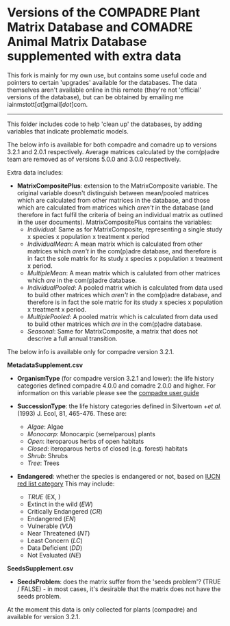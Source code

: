 Versions of the COMPADRE Plant Matrix Database and COMADRE Animal Matrix Database supplemented with extra data
==============================================================================================================

This fork is mainly for my own use, but contains some useful code and pointers
to certain 'upgrades' available for the databases. The data themselves aren't 
available online in this remote (they're not 'official' versions of the database),
but can be obtained by emailing me iainmstott[_at_]gmail[_dot_]com.

***

This folder includes code to help 'clean up' the databases, by adding variables
that indicate problematic models. 

The below info is available for both compadre and comadre up to versions 
3.2.1 and 2.0.1 respectively. Average matrices calculated by the com(p)adre team
are removed as of versions 5.0.0 and 3.0.0 respectively.

Extra data includes:
* **MatrixCompositePlus**: extension to the MatrixComposite variable. The 
                           original variable doesn't distinguish between 
                           mean/pooled matrices which are calculated from 
                           other matrices in the database, and those which 
                           are calculated from matrices which _aren't_ in the 
                           database (and therefore in fact fulfil the criteria 
                           of being an individual matrix as outlined in the 
                           user documents). MatrixCompositePlus contains the 
                           variables:
    - _Individual_: Same as for MatrixComposite, representing a single study x 
                species x population x treatment x period
    - _IndividualMean_: A mean matrix which is calculated from other matrices              which _aren't_ in the com(p)adre database, and therefore is in             fact the sole matrix for its study x species x population x 
                treatment x period.
    - _MultipleMean_: A mean matrix which is calulated from other matrices                  which _are_ in the com(p)adre database.
    - _IndividualPooled_: A pooled matrix which is calculated from data used                 to build other matrices which _aren't_ in the com(p)adre 
                  database, and therefore is in fact the sole matric for its 
                  study x species x population x treatment x period.
    - _MultiplePooled_: A pooled matrix which is calculated from data used to build other matrices which _are_ in the com(p)adre database.
    - _Seasonal_: Same for MatrixComposite, a matrix that does not descrive a 
              full annual transition.


The below info is available only for compadre version 3.2.1.

**MetadataSupplement.csv**
* **OrganismType** (for compadre version 3.2.1 and lower): the life history categories defined compadre 4.0.0 and comadre 2.0.0 and higher. For information on this variable please see the [compadre user guide](https://github.com/jonesor/compadreDB/blob/master/COMPADRE-UserGuide/COMPADRE-UserGuide.pdf)

* **SuccessionType**: the life history categories defined in Silvertown +_et al_.
                     (1993) J. Ecol, 81, 465-476. These are:
  - _Algae_: Algae
  - _Monocarp_: Monocarpic (semelparous) plants
  - _Open_: iteroparous herbs of open habitats
  - _Closed_: iteroparous herbs of closed (e.g. forest) habitats
  - _Shrub_: Shrubs
  - _Tree_: Trees

* **Endangered**: whether the species is endangered or not, based on [IUCN red list category](http://www.iucnredlist.org/about/introduction) This may include:
  - _TRUE_ (EX, )
  - Extinct in the wild (_EW_)
  - Critically Endangered (_CR_)
  - Endangered (_EN_)
  - Vulnerable (_VU_)
  - Near Threatened (_NT_)
  - Least Concern (_LC_)
  - Data Deficient (_DD_)
  - Not Evaluated (_NE_)

**SeedsSupplement.csv**
* **SeedsProblem**: does the matrix suffer from the 'seeds problem'? 
                    (TRUE / FALSE) - in most cases, it's desirable that the
                    matrix does not have the seeds problem.



At the moment this data is only collected for plants (compadre) and available for version 3.2.1.